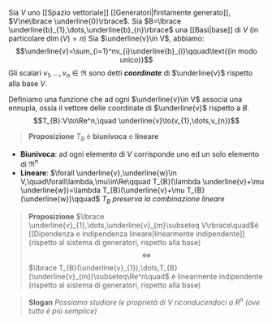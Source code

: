 Sia $V$ uno [[Spazio vettoriale]] [[Generatori|finitamente generato]], $V\ne\lbrace \underline{0}\rbrace$.
Sia $B=\lbrace \underline{b}_{1},\dots,\underline{b}_{n}\rbrace$ una [[Basi|base]] di $V$ (in particolare $\dim(V)=n$)
Sia $\underline{v}\in V$, abbiamo:
$$\underline{v}=\sum_{i=1}^nv_{i}\underline{b}_{i}\qquad\text{(in modo unico)}$$
Gli scalari $v_{1},\dots,v_{n}\in\Re$ sono detti ***coordinate*** di $\underline{v}$ rispetto alla base $V$.

Definiamo una funzione che ad ogni $\underline{v}\in V$ associa una ennupla, ossia il vettore delle coordinate di $\underline{v}$ rispetto a $B$.
$$T_{B}:V\to\Re^n,\quad \underline{v}\to(v_{1},\dots,v_{n})$$
>**Proposizione**
>$T_{B}$ è **biunivoca** e **lineare**

- **Biunivoca**: ad ogni elemento di $V$ corrisponde uno ed un solo elemento di $\Re^n$
- **Lineare**: $\forall \underline{v},\underline{w}\in V,\quad\forall\lambda,\mu\in\Re\qquad T_{B}(\lambda \underline{v}+\mu \underline{w})=\lambda T_{B}(\underline{v}+\mu T_{B}(\underline{w})\qquad$ *$T_{B}$ preserva la combinazione lineare*

>**Proposizione**
>$\lbrace \underline{v}_{1},\dots,\underline{v}_{m}\subseteq V\rbrace\quad$è [[Dipendenza e indipendenza lineare|linearmente indipendente]] (rispetto al sistema di generatori, rispetto alla base)
>$$\iff$$
>$\lbrace T_{B}(\underline{v}_{1}),\dots,T_{B}(\underline{v}_{m})\subseteq\Re^n\quad$ è linearmente indipendente (rispetto al sistema di generatori, rispetto alla base)

>**Slogan**
>*Possiamo studiare le proprietà di $V$ riconducendoci a $R^n$ (ove tutto è più semplice)*

